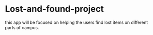 # Lost-and-found-project
this app will be focused on helping the users find lost items on different parts of campus. 
